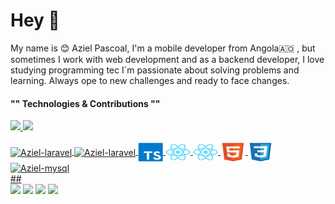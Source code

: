 # Hey 👋
My name is 😊 Aziel Pascoal, I'm a mobile developer from Angola🇦🇴 , but sometimes I work with web development and as a backend developer, I love studying programming tec
I´m passionate about solving problems and learning. Always ope to new challenges and ready to face changes.
  #### "" Technologies & Contributions ""
<div align="left">

  <a href="https://github.com/azielpascoal">
  <img height="180em" src="https://github-readme-stats.vercel.app/api?username=azielpascoal&show_icons=true&theme=dark&include_all_commits=true&count_private=true"/>
  <img height="180em" src="https://github-readme-stats.vercel.app/api/top-langs/?username=azielpascoal&layout=compact&langs_count=7&theme=dark"/>
    <div style="display: inline_block"><br>
       <img align="center" alt="Aziel-laravel" height="30" width="40" src="https://cdn.jsdelivr.net/gh/devicons/devicon/icons/php/php-original.svg">
  <img align="center" alt="Aziel-laravel" height="30" width="40" src="https://cdn.jsdelivr.net/gh/devicons/devicon/icons/laravel/laravel-plain.svg">
  <img align="center" alt="Aziel-Ts" height="30" width="40" src="https://raw.githubusercontent.com/devicons/devicon/master/icons/typescript/typescript-plain.svg">
      
  <img align="center" alt="Aziel-React-Native" height="30" width="40" src="https://raw.githubusercontent.com/devicons/devicon/master/icons/react/react-original.svg">
            
  <img align="center" alt="Aziel-React-JS" height="30" width="40" src="https://raw.githubusercontent.com/devicons/devicon/master/icons/react/react-original.svg">
  <img align="center" alt="Aziel-HTML" height="30" width="40" src="https://raw.githubusercontent.com/devicons/devicon/master/icons/html5/html5-original.svg">
  <img align="center" alt="Aziel-CSS" height="30" width="40" src="https://raw.githubusercontent.com/devicons/devicon/master/icons/css3/css3-original.svg">
      <img align="center" alt="Aziel-mysql" height="30" width="40" src="https://cdn.jsdelivr.net/gh/devicons/devicon/icons/mysql/mysql-original-wordmark.svg">
</div>
    ##
 
<div> 
  <a href="https://azielpascoalmuanzaantonio.medium.com" target="_blank"><img src="https://img.shields.io/badge/Medium-12100E?style=for-the-badge&logo=medium&logoColor=white" target="_blank"></a>
 	<a href="https://www.twitch.tv/" target="_blank"><img src="https://img.shields.io/badge/Twitch-9146FF?style=for-the-badge&logo=twitch&logoColor=white" target="_blank"></a>
  <a href = "mailto:azielpascoalmuanzaantonio@gmail.com"><img src="https://img.shields.io/badge/-Gmail-%23333?style=for-the-badge&logo=gmail&logoColor=white" target="_blank"></a>
  <a href="https://www.linkedin.com/in/aziel-pascoal-079853216/" target="_blank"><img src="https://img.shields.io/badge/-LinkedIn-%230077B5?style=for-the-badge&logo=linkedin&logoColor=white" target="_blank"></a> 
  

 
</div>
</div>
